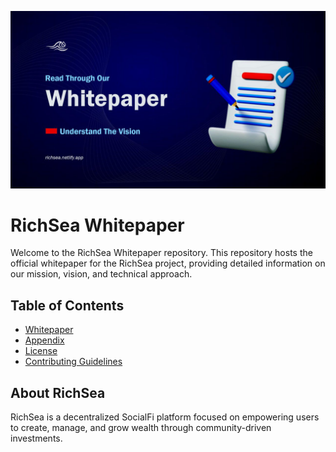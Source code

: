 ![RichSea Logo](https://github.com/RichSea-SocialFi/Whitepaper/blob/main/rich-whitepaper.jpg)

# RichSea Whitepaper

Welcome to the RichSea Whitepaper repository. This repository hosts the official whitepaper for the RichSea project, providing detailed information on our mission, vision, and technical approach. 

## Table of Contents
- [Whitepaper](whitepaper.md)
- [Appendix](appendix)
- [License](LICENSE.md)
- [Contributing Guidelines](CONTRIBUTING.md)

## About RichSea
RichSea is a decentralized SocialFi platform focused on empowering users to create, manage, and grow wealth through community-driven investments.
